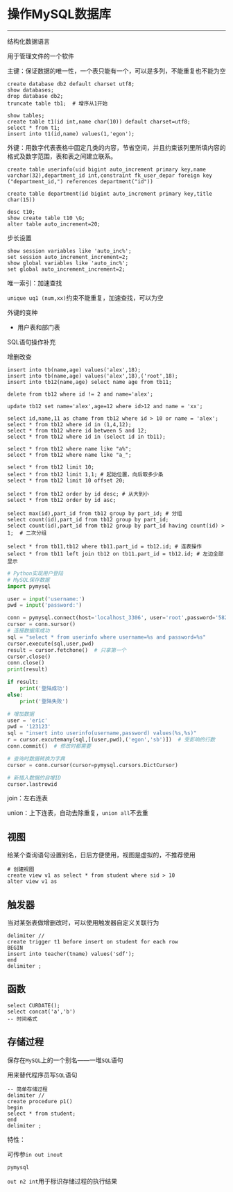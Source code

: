 # 操作MySQL数据库

---

结构化数据语言

用于管理文件的一个软件

主键：保证数据的唯一性，一个表只能有一个，可以是多列，不能重复也不能为空

```mysql
create database db2 default charset utf8;
show databases;
drop database db2;
truncate table tb1;  # 增序从1开始

show tables;
create table t1(id int,name char(10)) default charset=utf8;
select * from t1;
insert into t1(id,name) values(1,'egon');
```

外键：用数字代表表格中固定几类的内容，节省空间，并且约束该列里所填内容的格式及数字范围，表和表之间建立联系。

```mysql
create table userinfo(uid bigint auto_increment primary key,name varchar(32),department_id int,constraint fk_user_depar foreign key ("department_id,") references department("id"))

create table department(id bigint auto_increment primary key,title char(15))
```

```mysql
desc t10;
show create table t10 \G;
alter table auto_increment=20;
```

步长设置

```mysql
show session variables like 'auto_inc%';
set session auto_increment_increment=2;
show global variables like 'auto_inc%';
set global auto_increment_increment=2;
```

唯一索引：加速查找

`unique uq1 (num,xx)`约束不能重复，加速查找，可以为空

外键的变种

- 用户表和部门表

SQL语句操作补充

增删改查

```mysql
insert into tb(name,age) values('alex',18);
insert into tb(name,age) values('alex',18),('root',18);
insert into tb12(name,age) select name age from tb11;

delete from tb12 where id != 2 and name='alex';

update tb12 set name='alex',age=12 where id>12 and name = 'xx';

select id,name,11 as chame from tb12 where id > 10 or name = 'alex';
select * from tb12 where id in (1,4,12);
select * from tb12 where id between 5 and 12;
select * from tb12 where id in (select id in tb11);

select * from tb12 where name like "a%";
select * from tb12 where name like "a_";

select * from tb12 limit 10;
select * from tb12 limit 1,1; # 起始位置，向后取多少条
select * from tb12 limit 10 offset 20;

select * from tb12 order by id desc; # 从大到小
select * from tb12 order by id asc;

select max(id),part_id from tb12 group by part_id; # 分组
select count(id),part_id from tb12 group by part_id;
select count(id),part_id from tb12 group by part_id having count(id) > 1;  # 二次分组

select * from tb11,tb12 where tb11.part_id = tb12.id; # 连表操作
select * from tb11 left join tb12 on tb11.part_id = tb12.id; # 左边全部显示
```



```python
# Python实现用户登陆
# MySQL保存数据
import pymysql

user = input('username:')
pwd = input('password:')

conn = pymysql.connect(host='localhost_3306', user='root',password='582153',database='tb1')
cursor = conn.sursor()
# 连接数据库成功
sql = "select * from userinfo where username=%s and password=%s"
cursor.execute(sql,user,pwd)
result = cursor.fetchone()  # 只拿第一个
cursor.close()
conn.close()
print(result)

if result:
    print('登陆成功')
else:
    print('登陆失败')
```

```python
# 增加数据
user = 'eric'
pwd = '123123'
sql = "insert into userinfo(username,password) values(%s,%s)"
r = cursor.excutemany(sql,[(user,pwd),('egon','sb')])  # 受影响的行数
conn.commit()  # 修改时都需要
```

```python
# 查询时数据转换为字典
cursor = conn.cursor(cursor=pymysql.cursors.DictCursor)

# 新插入数据的自增ID
cursor.lastrowid
```

join：左右连表

union：上下连表，自动去除重复，`union all`不去重

## 视图

给某个查询语句设置别名，日后方便使用，视图是虚拟的，不推荐使用

```mysql
# 创建视图
create view v1 as select * from student where sid > 10
alter view v1 as 
```

## 触发器

当对某张表做增删改时，可以使用触发器自定义关联行为

```mysql
delimiter //
create trigger t1 before insert on student for each row
BEGIN
insert into teacher(tname) values('sdf');
end
delimiter ;
```

## 函数

```mysql
select CURDATE();
select concat('a','b')
-- 时间格式

```

## 存储过程

保存在`MySQL`上的一个别名——一堆`SQL`语句

用来替代程序员写`SQL`语句

```mysql
-- 简单存储过程
delimiter //
create procedure p1()
begin
select * from student;
end
delimiter ;

```

特性：

可传参`in out inout`

`pymysql`

`out n2 int`用于标识存储过程的执行结果